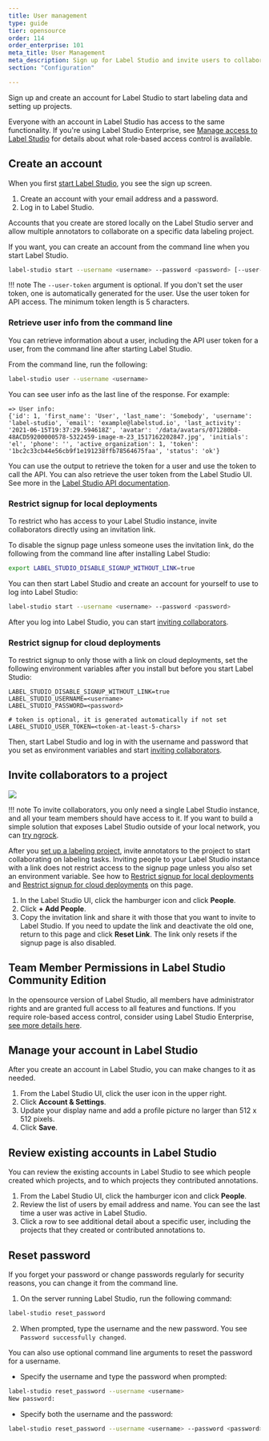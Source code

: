 ```yaml
---
title: User management
type: guide
tier: opensource
order: 114
order_enterprise: 101
meta_title: User Management
meta_description: Sign up for Label Studio and invite users to collaborate on your data labeling, machine learning, and data science projects.
section: "Configuration"

---
```


Sign up and create an account for Label Studio to start labeling data and setting up projects. 

Everyone with an account in Label Studio has access to the same functionality. If you're using Label Studio Enterprise, see [Manage access to Label Studio](https://docs.heartex.com/guide/manage_users.html) for details about what role-based access control is available. 

## Create an account

When you first [start Label Studio](start.html), you see the sign up screen. 

1. Create an account with your email address and a password. 
2. Log in to Label Studio.

Accounts that you create are stored locally on the Label Studio server and allow multiple annotators to collaborate on a specific data labeling project. 

If you want, you can create an account from the command line when you start Label Studio.
```bash
label-studio start --username <username> --password <password> [--user-token <token-at-least-5-chars>]
```

!!! note 
    The `--user-token` argument is optional. If you don't set the user token, one is automatically generated for the user. Use the user token for API access. The minimum token length is 5 characters. 

### Retrieve user info from the command line

You can retrieve information about a user, including the API user token for a user, from the command line after starting Label Studio. 

From the command line, run the following: 
```bash
label-studio user --username <username>
```

You can see user info as the last line of the response. For example: 
```
=> User info:
{'id': 1, 'first_name': 'User', 'last_name': 'Somebody', 'username': 'label-studio', 'email': 'example@labelstud.io', 'last_activity': '2021-06-15T19:37:29.594618Z', 'avatar': '/data/avatars/071280b8-48ACD59200000578-5322459-image-m-23_1517162202847.jpg', 'initials': 'el', 'phone': '', 'active_organization': 1, 'token': '1bc2c33cb44e56cb9f1e191238ffb78564675faa', 'status': 'ok'}
```

You can use the output to retrieve the token for a user and use the token to call the API. You can also retrieve the user token from the Label Studio UI. See more in the [Label Studio API documentation](api.html).

### Restrict signup for local deployments

To restrict who has access to your Label Studio instance, invite collaborators directly using an invitation link. 

To disable the signup page unless someone uses the invitation link, do the following from the command line after installing Label Studio:
```bash
export LABEL_STUDIO_DISABLE_SIGNUP_WITHOUT_LINK=true
```

You can then start Label Studio and create an account for yourself to use to log into Label Studio:
```bash
label-studio start --username <username> --password <password>
```
 After you log into Label Studio, you can start [inviting collaborators](#Invite-collaborators-to-a-project).

### Restrict signup for cloud deployments

To restrict signup to only those with a link on cloud deployments, set the following environment variables after you install but before you start Label Studio:
```
LABEL_STUDIO_DISABLE_SIGNUP_WITHOUT_LINK=true
LABEL_STUDIO_USERNAME=<username>
LABEL_STUDIO_PASSWORD=<password>

# token is optional, it is generated automatically if not set 
LABEL_STUDIO_USER_TOKEN=<token-at-least-5-chars>
```
Then, start Label Studio and log in with the username and password that you set as environment variables and start [inviting collaborators](#Invite-collaborators-to-a-project).

## Invite collaborators to a project

<img src="/images/invite-collaborators-ls-single-server.png" class="gif-border"/>

!!! note
    To invite collaborators, you only need a single Label Studio instance, and all your team members should have access to it. If you want to build a simple solution that exposes Label Studio outside of your local network, you can [try ngrock](https://labelstud.io/guide/start.html#Expose-a-local-Label-Studio-instance-outside-using-ngrok). 

After you [set up a labeling project](setup.html), invite annotators to the project to start collaborating on labeling tasks. Inviting people to your Label Studio instance with a link does not restrict access to the signup page unless you also set an environment variable. See how to [Restrict signup for local deployments](#Restrict-signup-for-local-deployments) and [Restrict signup for cloud deployments](#Restrict-signup-for-cloud-deployments) on this page.

1. In the Label Studio UI, click the hamburger icon and click **People**.
2. Click **+ Add People**.
3. Copy the invitation link and share it with those that you want to invite to Label Studio. If you need to update the link and deactivate the old one, return to this page and click **Reset Link**. The link only resets if the signup page is also disabled.

<div class="opensource-only">
    
## Team Member Permissions in Label Studio Community Edition
    
In the opensource version of Label Studio, all members have administrator rights and are granted full access to all features and functions. If you require role-based access control, consider using Label Studio Enterprise, [see more details here](https://docs.heartex.com/guide/manage_users.html#Roles-in-Label-Studio-Enterprise). 
    
</div>    

## Manage your account in Label Studio
After you create an account in Label Studio, you can make changes to it as needed.

1. From the Label Studio UI, click the user icon in the upper right.
2. Click **Account & Settings**.
3. Update your display name and add a profile picture no larger than 512 x 512 pixels. 
4. Click **Save**. 

## Review existing accounts in Label Studio
You can review the existing accounts in Label Studio to see which people created which projects, and to which projects they contributed annotations. 

1. From the Label Studio UI, click the hamburger icon and click **People**.
2. Review the list of users by email address and name. You can see the last time a user was active in Label Studio.
3. Click a row to see additional detail about a specific user, including the projects that they created or contributed annotations to.

## Reset password
If you forget your password or change passwords regularly for security reasons, you can change it from the command line.

1. On the server running Label Studio, run the following command: 
```bash
label-studio reset_password
```
2. When prompted, type the username and the new password. You see `Password successfully changed`.

You can also use optional command line arguments to reset the password for a username.

- Specify the username and type the password when prompted: 
```bash
label-studio reset_password --username <username>
New password:
```
- Specify both the username and the password:
```bash
label-studio reset_password --username <username> --password <password>
```


